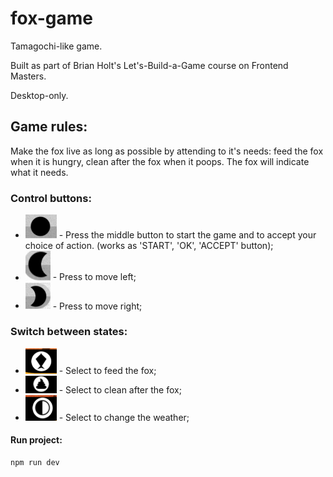 # fox-game

Tamagochi-like game.

Built as part of Brian Holt's Let's-Build-a-Game course on Frontend Masters.

Desktop-only.

## Game rules:

Make the fox live as long as possible by attending to it's needs: feed the fox when it is hungry, clean after the fox when it poops. The fox will indicate what it needs.

### Control buttons:

- <img src="./src/assets/middle-button.png" width="50" /> - Press the middle button to start the game and to accept your choice of action. (works as 'START', 'OK', 'ACCEPT' button);
- <img src="./src/assets/left-button.png" width="40" /> - Press to move left;
- <img src="./src/assets/right-button.png" width="40" /> - Press to move right;

### Switch between states:

- <img src="./src/assets/fish.png" width="50" /> - Select to feed the fox;
- <img src="./src/assets/poop.png" width="50" /> - Select to clean after the fox;
- <img src="./src/assets/weather.png" width="50" /> - Select to change the weather;

#### Run project:

```
npm run dev
```
